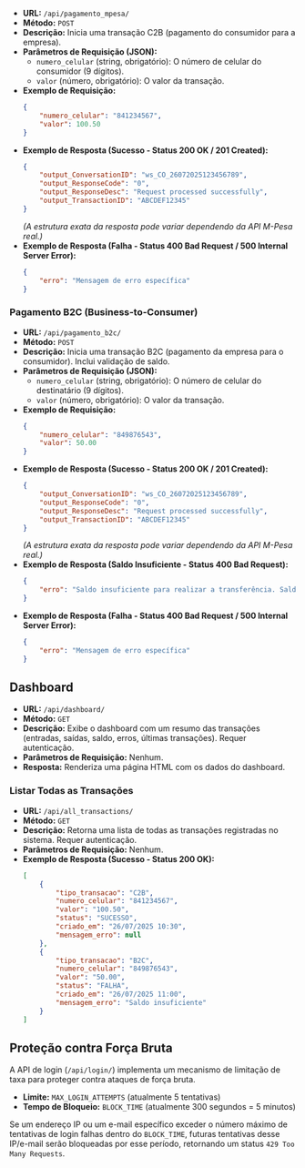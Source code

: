 

*   **URL:** `/api/pagamento_mpesa/`
*   **Método:** `POST`
*   **Descrição:** Inicia uma transação C2B (pagamento do consumidor para a empresa).
*   **Parâmetros de Requisição (JSON):**
    *   `numero_celular` (string, obrigatório): O número de celular do consumidor (9 dígitos).
    *   `valor` (número, obrigatório): O valor da transação.
*   **Exemplo de Requisição:**
    ```json
    {
        "numero_celular": "841234567",
        "valor": 100.50
    }
    ```
*   **Exemplo de Resposta (Sucesso - Status 200 OK / 201 Created):**
    ```json
    {
        "output_ConversationID": "ws_CO_26072025123456789",
        "output_ResponseCode": "0",
        "output_ResponseDesc": "Request processed successfully",
        "output_TransactionID": "ABCDEF12345"
    }
    ```
    *(A estrutura exata da resposta pode variar dependendo da API M-Pesa real.)*
*   **Exemplo de Resposta (Falha - Status 400 Bad Request / 500 Internal Server Error):**
    ```json
    {
        "erro": "Mensagem de erro específica"
    }
    ```

### Pagamento B2C (Business-to-Consumer)

*   **URL:** `/api/pagamento_b2c/`
*   **Método:** `POST`
*   **Descrição:** Inicia uma transação B2C (pagamento da empresa para o consumidor). Inclui validação de saldo.
*   **Parâmetros de Requisição (JSON):**
    *   `numero_celular` (string, obrigatório): O número de celular do destinatário (9 dígitos).
    *   `valor` (número, obrigatório): O valor da transação.
*   **Exemplo de Requisição:**
    ```json
    {
        "numero_celular": "849876543",
        "valor": 50.00
    }
    ```
*   **Exemplo de Resposta (Sucesso - Status 200 OK / 201 Created):**
    ```json
    {
        "output_ConversationID": "ws_CO_26072025123456789",
        "output_ResponseCode": "0",
        "output_ResponseDesc": "Request processed successfully",
        "output_TransactionID": "ABCDEF12345"
    }
    ```
    *(A estrutura exata da resposta pode variar dependendo da API M-Pesa real.)*
*   **Exemplo de Resposta (Saldo Insuficiente - Status 400 Bad Request):**
    ```json
    {
        "erro": "Saldo insuficiente para realizar a transferência. Saldo atual: 123.45 MZN"
    }
    ```
*   **Exemplo de Resposta (Falha - Status 400 Bad Request / 500 Internal Server Error):**
    ```json
    {
        "erro": "Mensagem de erro específica"
    }
    ```

## Dashboard

*   **URL:** `/api/dashboard/`
*   **Método:** `GET`
*   **Descrição:** Exibe o dashboard com um resumo das transações (entradas, saídas, saldo, erros, últimas transações). Requer autenticação.
*   **Parâmetros de Requisição:** Nenhum.
*   **Resposta:** Renderiza uma página HTML com os dados do dashboard.

### Listar Todas as Transações

*   **URL:** `/api/all_transactions/`
*   **Método:** `GET`
*   **Descrição:** Retorna uma lista de todas as transações registradas no sistema. Requer autenticação.
*   **Parâmetros de Requisição:** Nenhum.
*   **Exemplo de Resposta (Sucesso - Status 200 OK):**
    ```json
    [
        {
            "tipo_transacao": "C2B",
            "numero_celular": "841234567",
            "valor": "100.50",
            "status": "SUCESSO",
            "criado_em": "26/07/2025 10:30",
            "mensagem_erro": null
        },
        {
            "tipo_transacao": "B2C",
            "numero_celular": "849876543",
            "valor": "50.00",
            "status": "FALHA",
            "criado_em": "26/07/2025 11:00",
            "mensagem_erro": "Saldo insuficiente"
        }
    ]
    ```

## Proteção contra Força Bruta

A API de login (`/api/login/`) implementa um mecanismo de limitação de taxa para proteger contra ataques de força bruta.

*   **Limite:** `MAX_LOGIN_ATTEMPTS` (atualmente 5 tentativas)
*   **Tempo de Bloqueio:** `BLOCK_TIME` (atualmente 300 segundos = 5 minutos)

Se um endereço IP ou um e-mail específico exceder o número máximo de tentativas de login falhas dentro do `BLOCK_TIME`, futuras tentativas desse IP/e-mail serão bloqueadas por esse período, retornando um status `429 Too Many Requests`.
